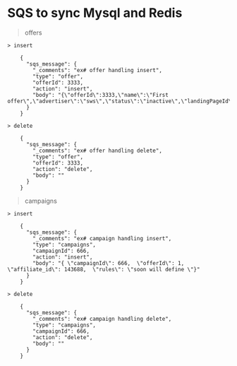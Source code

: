 # SQS to sync Mysql and Redis 
>  offers  

    > insert
    
        {
          "sqs_message": {
            "_comments": "ex# offer handling insert",
            "type": "offer",
            "offerId": 3333,
            "action": "insert",
            "body": "{\"offerId\":3333,\"name\":\"First offer\",\"advertiser\":\"sws\",\"status\":\"inactive\",\"landingPageId\":2,\"landingPageUrl\":\"adserge.com\"}"
          }
        }
    
    > delete
    
        {
          "sqs_message": {
            "_comments": "ex# offer handling delete",
            "type": "offer",
            "offerId": 3333,
            "action": "delete",
            "body": ""
          }
        }   
        
>  campaigns

    > insert
    
        {
          "sqs_message": {
            "_comments": "ex# campaign handling insert",
            "type": "campaigns",
            "campaignId": 666,
            "action": "insert",
            "body": "{ \"campaignId\": 666,  \"offerId\": 1,  \"affiliate_id\": 143688,  \"rules\": \"soon will define \"}"
          }
        }
        
    > delete    
    
        {
          "sqs_message": {
            "_comments": "ex# campaign handling delete",
            "type": "campaigns",
            "campaignId": 666,
            "action": "delete",
            "body": ""
          }
        }    
